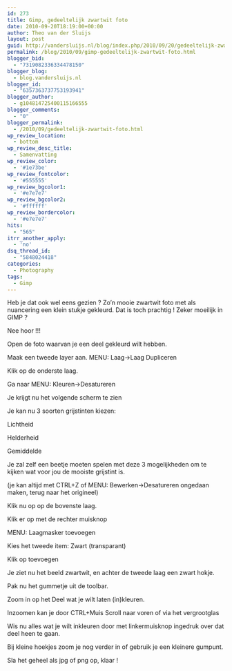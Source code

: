 ```yaml
---
id: 273
title: Gimp, gedeeltelijk zwartwit foto
date: 2010-09-20T18:19:00+00:00
author: Theo van der Sluijs
layout: post
guid: http://vandersluijs.nl/blog/index.php/2010/09/20/gedeeltelijk-zwartwit-foto-2/
permalink: /blog/2010/09/gimp-gedeeltelijk-zwartwit-foto.html
blogger_bid:
  - "7319082336334478150"
blogger_blog:
  - blog.vandersluijs.nl
blogger_id:
  - "6357363737753193941"
blogger_author:
  - g104814725400115166555
blogger_comments:
  - "0"
blogger_permalink:
  - /2010/09/gedeeltelijk-zwartwit-foto.html
wp_review_location:
  - bottom
wp_review_desc_title:
  - Samenvatting
wp_review_color:
  - '#1e73be'
wp_review_fontcolor:
  - '#555555'
wp_review_bgcolor1:
  - '#e7e7e7'
wp_review_bgcolor2:
  - '#ffffff'
wp_review_bordercolor:
  - '#e7e7e7'
hits:
  - "565"
itrr_another_apply:
  - 'no'
dsq_thread_id:
  - "5848024418"
categories:
  - Photography
tags:
  - Gimp
---
```

Heb je dat ook wel eens gezien ? Zo’n mooie zwartwit foto met als nuancering een klein stukje gekleurd. Dat is toch prachtig ! Zeker moeilijk in GIMP ?

Nee hoor !!! <!--more-->


  
Open de foto waarvan je een deel gekleurd wilt hebben.

Maak een tweede layer aan. MENU: Laag->Laag Dupliceren

Klik op de onderste laag.

Ga naar MENU: Kleuren->Desatureren

Je krijgt nu het volgende scherm te zien

Je kan nu 3 soorten grijstinten kiezen:
  
Lichtheid
  
Helderheid
  
Gemiddelde

Je zal zelf een beetje moeten spelen met deze 3 mogelijkheden om te kijken wat voor jou de mooiste grijstint is.

(je kan altijd met CTRL+Z of MENU: Bewerken->Desatureren ongedaan maken, terug naar het origineel)

Klik nu op op de bovenste laag.

Klik er op met de rechter muisknop

MENU: Laagmasker toevoegen

Kies het tweede item: Zwart (transparant)

Klik op toevoegen

Je ziet nu het beeld zwartwit, en achter de tweede laag een zwart hokje.

Pak nu het gummetje uit de toolbar.

Zoom in op het Deel wat je wilt laten (in)kleuren.

Inzoomen kan je door CTRL+Muis Scroll naar voren of via het vergrootglas

Wis nu alles wat je wilt inkleuren door met linkermuisknop ingedruk over dat deel heen te gaan.

Bij kleine hoekjes zoom je nog verder in of gebruik je een kleinere gumpunt.

Sla het geheel als jpg of png op, klaar !